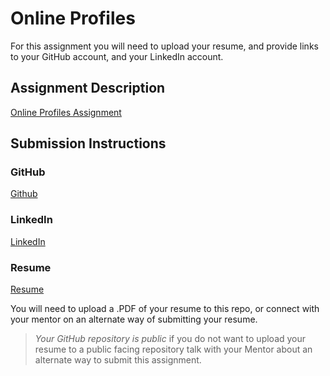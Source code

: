 # Online Profiles
For this assignment you will need to upload your resume, and provide links to your GitHub account, and your LinkedIn account.

## Assignment Description
[Online Profiles Assignment](https://education.launchcode.org/liftoff/assignments/online-profiles/)

## Submission Instructions
 
### GitHub
[Github](github.com/lurns)
 
### LinkedIn
[LinkedIn](https://www.linkedin.com/in/lauren-lee-753937bb/)

### Resume
[Resume](https://github.com/lurns/liftoff-assignments/blob/master/C1-Online_Profiles/Lee_Launchcode%20Resume%20080619.pdf)

You will need to upload a .PDF of your resume to this repo, or connect with your mentor on an alternate way of submitting your resume.

> *Your GitHub repository is public* if you do not want to upload your resume to a public facing repository talk with your Mentor about an alternate way to submit this assignment.
